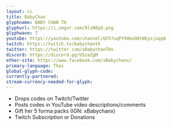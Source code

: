 ```yaml
---
layout: cc
title: BabyChan 
glyphname: BABY CHAN TH
glyphurl: https://i.imgur.com/9lzN0yQ.png
glyphwave: 7
youtube: https://youtube.com/channel/UCh7uqPY5HmvQ8tWEysjuqqA
twitch: https://twitch.tv/babychanth
twitter: https://twitter.com/xBabychanTHx
discord: https://discord.gg/USzaZgM
other-site: https://www.facebook.com/xBabychanx/
primary-language: Thai
global-glyph-code: 
currently-partnered: 
stream-currency-needed-for-glyph: 
---
```

* Drops codes on Twitch/Twitter
* Posts codes in YouTube video descriptions/comments
* Gift her 5 forma packs (IGN: xBabychanx)
* Twitch Subscription or Donations
